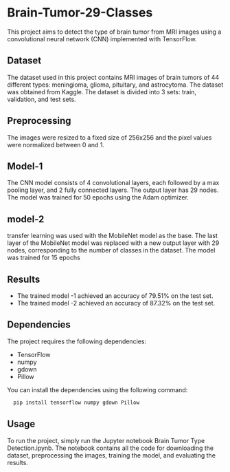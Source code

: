 # Brain-Tumor-29-Classes
This project aims to detect the type of brain tumor from MRI images using a convolutional neural network (CNN) implemented with TensorFlow.


## Dataset
The dataset used in this project contains MRI images of brain tumors of 44 different types: meningioma, glioma, pituitary, and astrocytoma. The dataset was obtained from Kaggle. The dataset is divided into 3 sets: train, validation, and test sets.


## Preprocessing
The images were resized to a fixed size of 256x256 and the pixel values were normalized between 0 and 1.


## Model-1
The CNN model consists of 4 convolutional layers, each followed by a max pooling layer, and 2 fully connected layers. The output layer has 29 nodes. The model was trained for 50 epochs using the Adam optimizer.


## model-2 
 transfer learning was used with the MobileNet model as the base. The last layer of the MobileNet model was replaced with a new output layer with 29 nodes, corresponding to the number of classes in the dataset. The model was trained for 15 epochs

## Results
- The trained model -1 achieved an accuracy of 79.51% on the test set.
- The trained model -2 achieved an accuracy of 87.32% on the test set.


## Dependencies
The project requires the following dependencies:

- TensorFlow
- numpy
- gdown
- Pillow


You can install the dependencies using the following command:
```bash
  pip install tensorflow numpy gdown Pillow
```


## Usage
To run the project, simply run the Jupyter notebook Brain Tumor Type Detection.ipynb. The notebook contains all the code for downloading the dataset, preprocessing the images, training the model, and evaluating the results.
